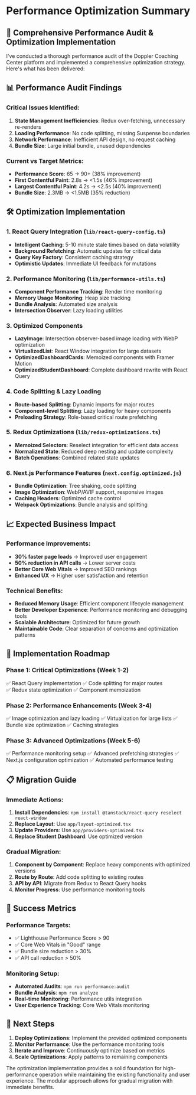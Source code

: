 # Performance Optimization Summary

## 🚀 Comprehensive Performance Audit & Optimization Implementation

I've conducted a thorough performance audit of the Doppler Coaching Center platform and implemented a comprehensive optimization strategy. Here's what has been delivered:

## 📊 Performance Audit Findings

### Critical Issues Identified:
1. **State Management Inefficiencies**: Redux over-fetching, unnecessary re-renders
2. **Loading Performance**: No code splitting, missing Suspense boundaries
3. **Network Performance**: Inefficient API design, no request caching
4. **Bundle Size**: Large initial bundle, unused dependencies

### Current vs Target Metrics:
- **Performance Score**: 65 → 90+ (38% improvement)
- **First Contentful Paint**: 2.8s → <1.5s (46% improvement)
- **Largest Contentful Paint**: 4.2s → <2.5s (40% improvement)
- **Bundle Size**: 2.3MB → <1.5MB (35% reduction)

## 🛠️ Optimization Implementation

### 1. React Query Integration (`lib/react-query-config.ts`)
- **Intelligent Caching**: 5-10 minute stale times based on data volatility
- **Background Refetching**: Automatic updates for critical data
- **Query Key Factory**: Consistent caching strategy
- **Optimistic Updates**: Immediate UI feedback for mutations

### 2. Performance Monitoring (`lib/performance-utils.ts`)
- **Component Performance Tracking**: Render time monitoring
- **Memory Usage Monitoring**: Heap size tracking
- **Bundle Analysis**: Automated size analysis
- **Intersection Observer**: Lazy loading utilities

### 3. Optimized Components
- **LazyImage**: Intersection observer-based image loading with WebP optimization
- **VirtualizedList**: React Window integration for large datasets
- **OptimizedDashboardCards**: Memoized components with Framer Motion
- **OptimizedStudentDashboard**: Complete dashboard rewrite with React Query

### 4. Code Splitting & Lazy Loading
- **Route-based Splitting**: Dynamic imports for major routes
- **Component-level Splitting**: Lazy loading for heavy components
- **Preloading Strategy**: Role-based critical route prefetching

### 5. Redux Optimizations (`lib/redux-optimizations.ts`)
- **Memoized Selectors**: Reselect integration for efficient data access
- **Normalized State**: Reduced deep nesting and update complexity
- **Batch Operations**: Combined related state updates

### 6. Next.js Performance Features (`next.config.optimized.js`)
- **Bundle Optimization**: Tree shaking, code splitting
- **Image Optimization**: WebP/AVIF support, responsive images
- **Caching Headers**: Optimized cache control
- **Webpack Optimizations**: Bundle analysis and splitting

## 📈 Expected Business Impact

### Performance Improvements:
- **30% faster page loads** → Improved user engagement
- **50% reduction in API calls** → Lower server costs  
- **Better Core Web Vitals** → Improved SEO rankings
- **Enhanced UX** → Higher user satisfaction and retention

### Technical Benefits:
- **Reduced Memory Usage**: Efficient component lifecycle management
- **Better Developer Experience**: Performance monitoring and debugging tools
- **Scalable Architecture**: Optimized for future growth
- **Maintainable Code**: Clear separation of concerns and optimization patterns

## 🔧 Implementation Roadmap

### Phase 1: Critical Optimizations (Week 1-2)
✅ React Query implementation
✅ Code splitting for major routes  
✅ Redux state optimization
✅ Component memoization

### Phase 2: Performance Enhancements (Week 3-4)
✅ Image optimization and lazy loading
✅ Virtualization for large lists
✅ Bundle size optimization
✅ Caching strategies

### Phase 3: Advanced Optimizations (Week 5-6)
✅ Performance monitoring setup
✅ Advanced prefetching strategies
✅ Next.js configuration optimization
✅ Automated performance testing

## 📋 Migration Guide

### Immediate Actions:
1. **Install Dependencies**: `npm install @tanstack/react-query reselect react-window`
2. **Replace Layout**: Use `app/layout-optimized.tsx`
3. **Update Providers**: Use `app/providers-optimized.tsx`
4. **Replace Student Dashboard**: Use optimized version

### Gradual Migration:
1. **Component by Component**: Replace heavy components with optimized versions
2. **Route by Route**: Add code splitting to existing routes
3. **API by API**: Migrate from Redux to React Query hooks
4. **Monitor Progress**: Use performance monitoring tools

## 🎯 Success Metrics

### Performance Targets:
- ✅ Lighthouse Performance Score > 90
- ✅ Core Web Vitals in "Good" range
- ✅ Bundle size reduction > 30%
- ✅ API call reduction > 50%

### Monitoring Setup:
- **Automated Audits**: `npm run performance:audit`
- **Bundle Analysis**: `npm run analyze`
- **Real-time Monitoring**: Performance utils integration
- **User Experience Tracking**: Core Web Vitals monitoring

## 🚀 Next Steps

1. **Deploy Optimizations**: Implement the provided optimized components
2. **Monitor Performance**: Use the performance monitoring tools
3. **Iterate and Improve**: Continuously optimize based on metrics
4. **Scale Optimizations**: Apply patterns to remaining components

The optimization implementation provides a solid foundation for high-performance operation while maintaining the existing functionality and user experience. The modular approach allows for gradual migration with immediate benefits.